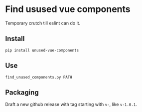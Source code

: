 # Find usused vue components

Temporary crutch till eslint can do it.

## Install
```
pip install unused-vue-components
```

## Use
```
find_unused_components.py PATH
```

## Packaging

Draft a new github release with tag starting with `v-`, like `v-1.0.1`.
